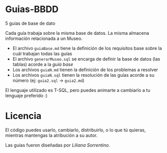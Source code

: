 Guias-BBDD
==========

5 guias de base de dato

Cada guía trabaja sobre la misma base de datos. La misma almacena información relacionada a un Museo.

 - El archivo `guiaBase.md` tiene la definición de los requisitos base sobre la cuál trabajan todas las guías
 - El archivo `generarMuseo.sql` se encarga de definir la base de datos (las tablas) acorde a la *guía base*
 - Los archivos `guiaN.md` tienen la definición de los problemas a resolver
 - Los archivos `guiaN.sql` tienen la resolución de las guías acorde a su número (ej: `guia2.sql` -> `guia2.md`)

El lenguaje utilizado es T-SQL, pero puedes animarte a cambiarlo a tu lenguaje preferido :)

Licencia
========

El código puedes usarlo, cambiarlo, distribuirlo, o lo que tú quieras, mientras mantengas la atribución a su autor.

Las guías fueron diseñadas por *Liliana Sorrentino*.
